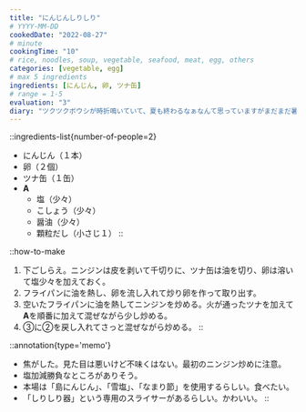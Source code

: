 ```yaml
---
title: "にんじんしりしり"
# YYYY-MM-DD
cookedDate: "2022-08-27"
# minute
cookingTime: "10"
# rice, noodles, soup, vegetable, seafood, meat, egg, others
categories: [vegetable, egg]
# max 5 ingredients
ingredients: [にんじん, 卵, ツナ缶]
# range = 1-5
evaluation: "3"
diary: "ツクツクボウシが時折鳴いていて、夏も終わるなぁなんて思っていますがまだまだ暑いですね。私はミンミンゼミ派です。"
---
```


::ingredients-list{number-of-people=2}
- にんじん（１本）
- 卵（２個）
- ツナ缶（１缶）
- **A**
  - 塩（少々）
  - こしょう（少々）
  - 醤油（少々）
  - 顆粒だし（小さじ１）
::

::how-to-make
1. 下ごしらえ。ニンジンは皮を剥いて千切りに、ツナ缶は油を切り、卵は溶いて塩少々を加えておく。
2. フライパンに油を熱し、卵を流し入れて炒り卵を作って取り出す。
3. 空いたフライパンに油を熱してニンジンを炒める。火が通ったツナを加えて**A**を順番に加えて混ぜながら少し炒める。
4. ③に②を戻し入れてさっと混ぜながら炒める。
::

::annotation{type='memo'}
- 焦がした。見た目は悪いけど不味くはない。最初のニンジン炒めに注意。
- 塩加減勝負なところがありそう。
- 本場は「島にんじん」、「雪塩」、「なまり節」を使用するらしい。食べたい。
- 「しりしり器」という専用のスライサーがあるらしい。かわいい。
::
